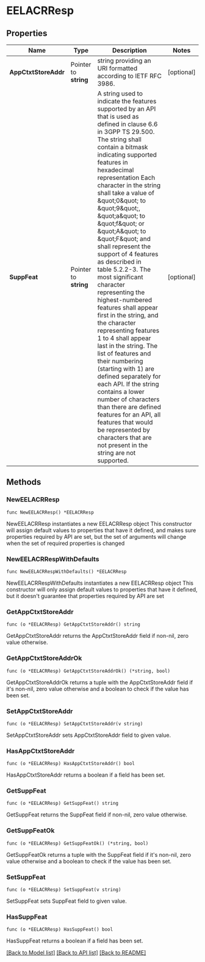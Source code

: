 # EELACRResp

## Properties

Name | Type | Description | Notes
------------ | ------------- | ------------- | -------------
**AppCtxtStoreAddr** | Pointer to **string** | string providing an URI formatted according to IETF RFC 3986. | [optional] 
**SuppFeat** | Pointer to **string** | A string used to indicate the features supported by an API that is used as defined in clause  6.6 in 3GPP TS 29.500. The string shall contain a bitmask indicating supported features in  hexadecimal representation Each character in the string shall take a value of \&quot;0\&quot; to \&quot;9\&quot;,  \&quot;a\&quot; to \&quot;f\&quot; or \&quot;A\&quot; to \&quot;F\&quot; and shall represent the support of 4 features as described in  table 5.2.2-3. The most significant character representing the highest-numbered features shall  appear first in the string, and the character representing features 1 to 4 shall appear last  in the string. The list of features and their numbering (starting with 1) are defined  separately for each API. If the string contains a lower number of characters than there are  defined features for an API, all features that would be represented by characters that are not  present in the string are not supported.  | [optional] 

## Methods

### NewEELACRResp

`func NewEELACRResp() *EELACRResp`

NewEELACRResp instantiates a new EELACRResp object
This constructor will assign default values to properties that have it defined,
and makes sure properties required by API are set, but the set of arguments
will change when the set of required properties is changed

### NewEELACRRespWithDefaults

`func NewEELACRRespWithDefaults() *EELACRResp`

NewEELACRRespWithDefaults instantiates a new EELACRResp object
This constructor will only assign default values to properties that have it defined,
but it doesn't guarantee that properties required by API are set

### GetAppCtxtStoreAddr

`func (o *EELACRResp) GetAppCtxtStoreAddr() string`

GetAppCtxtStoreAddr returns the AppCtxtStoreAddr field if non-nil, zero value otherwise.

### GetAppCtxtStoreAddrOk

`func (o *EELACRResp) GetAppCtxtStoreAddrOk() (*string, bool)`

GetAppCtxtStoreAddrOk returns a tuple with the AppCtxtStoreAddr field if it's non-nil, zero value otherwise
and a boolean to check if the value has been set.

### SetAppCtxtStoreAddr

`func (o *EELACRResp) SetAppCtxtStoreAddr(v string)`

SetAppCtxtStoreAddr sets AppCtxtStoreAddr field to given value.

### HasAppCtxtStoreAddr

`func (o *EELACRResp) HasAppCtxtStoreAddr() bool`

HasAppCtxtStoreAddr returns a boolean if a field has been set.

### GetSuppFeat

`func (o *EELACRResp) GetSuppFeat() string`

GetSuppFeat returns the SuppFeat field if non-nil, zero value otherwise.

### GetSuppFeatOk

`func (o *EELACRResp) GetSuppFeatOk() (*string, bool)`

GetSuppFeatOk returns a tuple with the SuppFeat field if it's non-nil, zero value otherwise
and a boolean to check if the value has been set.

### SetSuppFeat

`func (o *EELACRResp) SetSuppFeat(v string)`

SetSuppFeat sets SuppFeat field to given value.

### HasSuppFeat

`func (o *EELACRResp) HasSuppFeat() bool`

HasSuppFeat returns a boolean if a field has been set.


[[Back to Model list]](../README.md#documentation-for-models) [[Back to API list]](../README.md#documentation-for-api-endpoints) [[Back to README]](../README.md)


